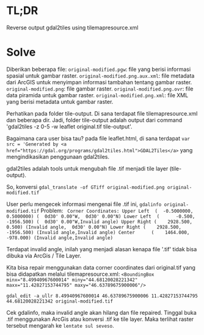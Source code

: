 # TL;DR
Reverse output gdal2tiles using tilemapresource.xml

# Solve
Diberikan beberapa file:
```original-modified.pgw```: file yang berisi informasi spasial untuk gambar raster.
```original-modified.png.aux.xml```: file metadata dari ArcGIS untuk menyimpan informasi tambahan tentang gambar raster.
```original-modified.png```: file gambar raster.
```original-modified.png.ovr```: file data piramida untuk gambar raster.
```original-modified.png.xml```: file XML yang berisi metadata untuk gambar raster.

Perhatikan pada folder tile-output. Di sana terdapat file tilemapresource.xml dan beberapa dir. Jadi, folder tile-output adalah output dari command 'gdal2tiles -z 0-5 -w leaflet original.tif tile-output'.

Bagaimana cara user bisa tau? pada file leaflet.html, di sana terdapat ```var src = 'Generated by <a href="https://gdal.org/programs/gdal2tiles.html">GDAL2Tiles</a>``` yang mengindikasikan penggunaan gdal2tiles.

gdal2tiles adalah tools untuk mengubah file .tif menjadi tile layer (tile-output).

So, konversi ```gdal_translate -of GTiff original-modified.png original-modified.tif```

User perlu mengecek informasi mengenai file .tif ini, ```gdalinfo original-modified.tif```
Problem: ```
Corner Coordinates:
Upper Left  (  -0.5000000,   0.5000000) (  0d30' 0.00"W,  0d30' 0.00"N)
Lower Left  (      -0.500,   -1956.500) (  0d30' 0.00"W,Invalid angle)
Upper Right (    2928.500,       0.500) (Invalid angle,  0d30' 0.00"N)
Lower Right (    2928.500,   -1956.500) (Invalid angle,Invalid angle)
Center      (    1464.000,    -978.000) (Invalid angle,Invalid angle)```

Terdapat invalid angle, inilah yang menjadi alasan kenapa file '.tif' tidak bisa dibuka via ArcGis / Tile Layer.

Kita bisa repair menggunakan data corner coordinates dari original.tif yang bisa didapatkan melalui tilemapresource.xml:
```<BoundingBox minx="8.49940967600014" miny="44.68120028221342" maxx="11.42827153744795" maxy="46.63789675900006"/>```

```gdal_edit -a_ullr 8.49940967600014 46.63789675900006 11.42827153744795 44.68120028221342 original-modified.tif```

Cek gdalinfo, maka invalid angle akan hilang dan file repaired. Tinggal buka .tif menggunakan ArcGis atau konversi .tif ke tile layer. Maka terlihat raster tersebut mengarah ke `lentate sul seveso`.
